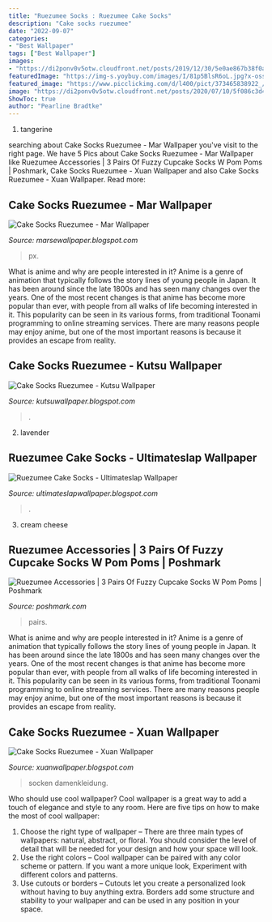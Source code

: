 ```yaml
---
title: "Ruezumee Socks : Ruezumee Cake Socks"
description: "Cake socks ruezumee"
date: "2022-09-07"
categories:
- "Best Wallpaper"
tags: ["Best Wallpaper"]
images:
- "https://di2ponv0v5otw.cloudfront.net/posts/2019/12/30/5e0ae867b38f0a439bcbca7f/m_5e1581b4596704dacc5c0fc3.jpeg"
featuredImage: "https://img-s.yoybuy.com/images/I/81p5BlsR6oL.jpg?x-oss-process=image/auto-orient,1/resize,m_lfit,w_212,h_212/quality,q_90"
featured_image: "https://www.picclickimg.com/d/l400/pict/373465838922_/Uyn-Superleggera-Socken-Damenkleidung-Mehrfarben-Socks.jpg"
image: "https://di2ponv0v5otw.cloudfront.net/posts/2020/07/10/5f086c3d446e594c02ae83f0/m_5f086c41446e594c02ae8405.jpg"
ShowToc: true
author: "Pearline Bradtke"
---
```



1. tangerine 

	

		
searching about Cake Socks Ruezumee - Mar Wallpaper you've visit to the right page. We have 5 Pics about Cake Socks Ruezumee - Mar Wallpaper like Ruezumee Accessories | 3 Pairs Of Fuzzy Cupcake Socks W Pom Poms | Poshmark, Cake Socks Ruezumee - Xuan Wallpaper and also Cake Socks Ruezumee - Xuan Wallpaper. Read more:
		
    
## Cake Socks Ruezumee - Mar Wallpaper

<img loading=lazy src="https://lookaside.fbsbx.com/lookaside/crawler/media/?media_id=3742032332506880" onerror="this.onerror=null;this.src='https://tse2.mm.bing.net/th?id=OIP.jrx70C5aBvF0p6pXe0_jfAHaJ4&amp;pid=15.1';" alt="Cake Socks Ruezumee - Mar Wallpaper">

_Source: marsewallpaper.blogspot.com_

>px. 

	

What is anime and why are people interested in it?
Anime is a genre of animation that typically follows the story lines of young people in Japan. It has been around since the late 1800s and has seen many changes over the years. One of the most recent changes is that anime has become more popular than ever, with people from all walks of life becoming interested in it. This popularity can be seen in its various forms, from traditional Toonami programming to online streaming services. There are many reasons people may enjoy anime, but one of the most important reasons is because it provides an escape from reality.

    
## Cake Socks Ruezumee - Kutsu Wallpaper

<img loading=lazy src="https://di2ponv0v5otw.cloudfront.net/posts/2020/07/10/5f086c3d446e594c02ae83f0/m_5f086c41446e594c02ae8405.jpg" onerror="this.onerror=null;this.src='https://tse2.mm.bing.net/th?id=OIP.D31YfMXsZxwBVWYpEjsDpgHaHa&amp;pid=15.1';" alt="Cake Socks Ruezumee - Kutsu Wallpaper">

_Source: kutsuwallpaper.blogspot.com_

>. 

	

2. lavender 

    
## Ruezumee Cake Socks - Ultimateslap Wallpaper

<img loading=lazy src="https://img-s.yoybuy.com/images/I/81p5BlsR6oL.jpg?x-oss-process=image/auto-orient,1/resize,m_lfit,w_212,h_212/quality,q_90" onerror="this.onerror=null;this.src='https://tse2.mm.bing.net/th?id=OIP.NE1hd03c9heLcpO15JopXwAAAA&amp;pid=15.1';" alt="Ruezumee Cake Socks - Ultimateslap Wallpaper">

_Source: ultimateslapwallpaper.blogspot.com_

>. 

	

3. cream cheese 

    
## Ruezumee Accessories | 3 Pairs Of Fuzzy Cupcake Socks W Pom Poms | Poshmark

<img loading=lazy src="https://di2ponv0v5otw.cloudfront.net/posts/2019/12/30/5e0ae867b38f0a439bcbca7f/m_5e1581b4596704dacc5c0fc3.jpeg" onerror="this.onerror=null;this.src='https://tse3.mm.bing.net/th?id=OIP.Bsldv_2PR0OLeP--7d4AfQHaHa&amp;pid=15.1';" alt="Ruezumee Accessories | 3 Pairs Of Fuzzy Cupcake Socks W Pom Poms | Poshmark">

_Source: poshmark.com_

>pairs. 

	

What is anime and why are people interested in it?
Anime is a genre of animation that typically follows the story lines of young people in Japan. It has been around since the late 1800s and has seen many changes over the years. One of the most recent changes is that anime has become more popular than ever, with people from all walks of life becoming interested in it. This popularity can be seen in its various forms, from traditional Toonami programming to online streaming services. There are many reasons people may enjoy anime, but one of the most important reasons is because it provides an escape from reality.

    
## Cake Socks Ruezumee - Xuan Wallpaper

<img loading=lazy src="https://www.picclickimg.com/d/l400/pict/373465838922_/Uyn-Superleggera-Socken-Damenkleidung-Mehrfarben-Socks.jpg" onerror="this.onerror=null;this.src='https://tse3.mm.bing.net/th?id=OIP.dpoxjol5trNOeNFWDpbm3QAAAA&amp;pid=15.1';" alt="Cake Socks Ruezumee - Xuan Wallpaper">

_Source: xuanwallpaper.blogspot.com_

>socken damenkleidung. 

	

Who should use cool wallpaper?
Cool wallpaper is a great way to add a touch of elegance and style to any room. Here are five tips on how to make the most of cool wallpaper: 
1) Choose the right type of wallpaper – There are three main types of wallpapers: natural, abstract, or floral. You should consider the level of detail that will be needed for your design and how your space will look. 
2) Use the right colors – Cool wallpaper can be paired with any color scheme or pattern. If you want a more unique look, Experiment with different colors and patterns. 
3) Use cutouts or borders – Cutouts let you create a personalized look without having to buy anything extra. Borders add some structure and stability to your wallpaper and can be used in any position in your space.

